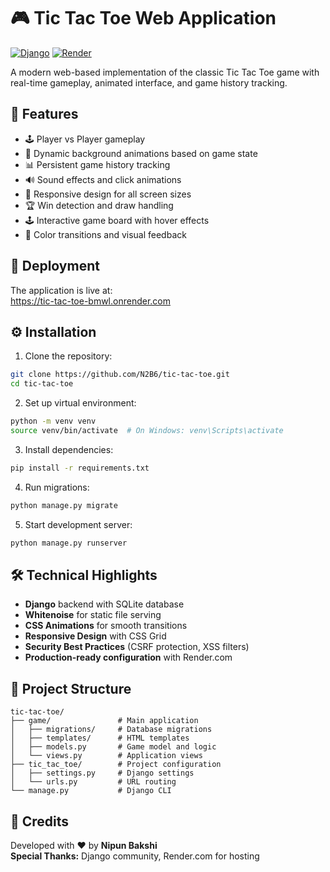 # 🎮 Tic Tac Toe Web Application

[![Django](https://img.shields.io/badge/Django-5.0-brightgreen.svg)](https://docs.djangoproject.com/en/5.0/)
[![Render](https://img.shields.io/badge/Deployed%20on-Render-%2346e3b7)](https://render.com)


A modern web-based implementation of the classic Tic Tac Toe game with real-time gameplay, animated interface, and game history tracking.

## 🌟 Features

- 🕹️ Player vs Player gameplay
- 🎨 Dynamic background animations based on game state
- 📊 Persistent game history tracking
- 🔊 Sound effects and click animations
- 📱 Responsive design for all screen sizes
- 🏆 Win detection and draw handling
- 🕹️ Interactive game board with hover effects
- 🌈 Color transitions and visual feedback

## 🚀 Deployment
The application is live at:  
https://tic-tac-toe-bmwl.onrender.com

## ⚙️ Installation

1. Clone the repository:
```bash
git clone https://github.com/N2B6/tic-tac-toe.git
cd tic-tac-toe
```

2. Set up virtual environment:
```bash
python -m venv venv
source venv/bin/activate  # On Windows: venv\Scripts\activate
```

3. Install dependencies:
```bash
pip install -r requirements.txt
```

4. Run migrations:
```bash
python manage.py migrate
```

5. Start development server:
```bash
python manage.py runserver
```

## 🛠️ Technical Highlights

- **Django** backend with SQLite database
- **Whitenoise** for static file serving
- **CSS Animations** for smooth transitions
- **Responsive Design** with CSS Grid
- **Security Best Practices** (CSRF protection, XSS filters)
- **Production-ready configuration** with Render.com

## 📂 Project Structure

```
tic-tac-toe/
├── game/               # Main application
│   ├── migrations/     # Database migrations
│   ├── templates/      # HTML templates
│   ├── models.py       # Game model and logic
│   └── views.py        # Application views
├── tic_tac_toe/        # Project configuration
│   ├── settings.py     # Django settings
│   └── urls.py         # URL routing
└── manage.py           # Django CLI
```

## 🙏 Credits
Developed with ❤️ by **Nipun Bakshi**  
**Special Thanks:** Django community, Render.com for hosting
